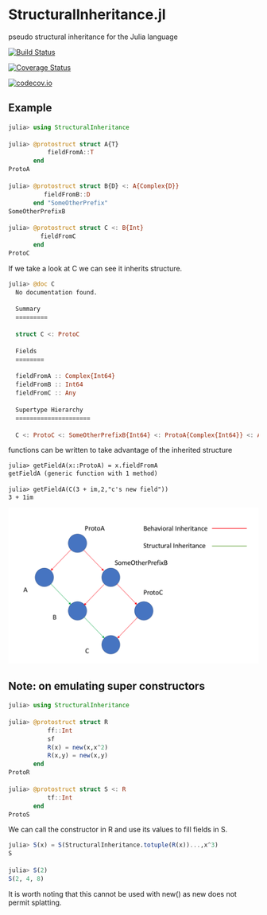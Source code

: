 # StructuralInheritance.jl
pseudo structural inheritance for the Julia language

[![Build Status](https://travis-ci.org/WschW/StructuralInheritance.jl.svg?branch=master)](https://travis-ci.org/WschW/StructuralInheritance.jl)

[![Coverage Status](https://coveralls.io/repos/WschW/StructuralInheritance.jl/badge.svg?branch=master&service=github)](https://coveralls.io/github/WschW/StructuralInheritance.jl?branch=master)

[![codecov.io](http://codecov.io/github/WschW/StructuralInheritance.jl/coverage.svg?branch=master)](http://codecov.io/github/WschW/StructuralInheritance.jl?branch=master)

## Example
```Julia
julia> using StructuralInheritance

julia> @protostruct struct A{T}
           fieldFromA::T
       end
ProtoA

julia> @protostruct struct B{D} <: A{Complex{D}}
          fieldFromB::D
       end "SomeOtherPrefix"
SomeOtherPrefixB

julia> @protostruct struct C <: B{Int}
         fieldFromC
       end
ProtoC
```

If we take a look at C we can see it inherits structure.

```Julia
julia> @doc C
  No documentation found.

  Summary
  ≡≡≡≡≡≡≡≡≡

  struct C <: ProtoC

  Fields
  ≡≡≡≡≡≡≡≡

  fieldFromA :: Complex{Int64}
  fieldFromB :: Int64
  fieldFromC :: Any

  Supertype Hierarchy
  ≡≡≡≡≡≡≡≡≡≡≡≡≡≡≡≡≡≡≡≡≡

  C <: ProtoC <: SomeOtherPrefixB{Int64} <: ProtoA{Complex{Int64}} <: Any
```
functions can be written to take advantage of the inherited structure

```
julia> getFieldA(x::ProtoA) = x.fieldFromA
getFieldA (generic function with 1 method)

julia> getFieldA(C(3 + im,2,"c's new field"))
3 + 1im
```

![Example structural inheritance diagram](InheritanceExampleDiagram.png)

## Note: on emulating super constructors
```Julia
julia> using StructuralInheritance

julia> @protostruct struct R
           ff::Int
           sf
           R(x) = new(x,x^2)
           R(x,y) = new(x,y)
       end
ProtoR

julia> @protostruct struct S <: R
           tf::Int
       end
ProtoS
```
We can call the constructor in R and use its values to fill fields in S.
```julia
julia> S(x) = S(StructuralInheritance.totuple(R(x))...,x^3)
S

julia> S(2)
S(2, 4, 8)
```
It is worth noting that this cannot be used with new() as new does not permit
splatting.
